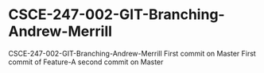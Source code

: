 # CSCE-247-002-GIT-Branching-Andrew-Merrill
CSCE-247-002-GIT-Branching-Andrew-Merrill
First commit on Master
First commit of Feature-A
second commit on Master

